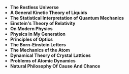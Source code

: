 
<ul>
 <li><b><a target="_blank" href="https://github.com/manjunath5496/Max-Born-Books/blob/master/mbn(1).pdf" style="text-decoration:none;"> The Restless Universe</a></b></li>
  
<li><b><a target="_blank" href="https://github.com/manjunath5496/Max-Born-Books/blob/master/mbn(2).pdf" style="text-decoration:none;">A General Kinetic Theory of Liquids </a></b></li>  
  
<li><b><a target="_blank" href="https://github.com/manjunath5496/Max-Born-Books/blob/master/mbn(3).pdf" style="text-decoration:none;">The Statistical Interpretation of Quantum Mechanics</a></b></li>
                               
 <li><b><a target="_blank" href="https://github.com/manjunath5496/Max-Born-Books/blob/master/mbn(4).pdf" style="text-decoration:none;">Einstein's Theory of Relativity </a></b></li>                              
<li><b><a target="_blank" href="https://github.com/manjunath5496/Max-Born-Books/blob/master/mbn(5).pdf" style="text-decoration:none;">On Modern Physics</a></b></li>
                                <li><b><a target="_blank" href="https://github.com/manjunath5496/Max-Born-Books/blob/master/mbn(6).pdf" style="text-decoration:none;">Physics in My Generation</a></b></li>
                <li><b><a target="_blank" href="https://github.com/manjunath5496/Max-Born-Books/blob/master/mbn(7).pdf" style="text-decoration:none;">Principles of Optics</a></b></li>                                
         <li><b><a target="_blank" href="https://github.com/manjunath5496/Max-Born-Books/blob/master/mbn(8).pdf" style="text-decoration:none;">The Born-Einstein Letters</a></b></li>                                 

<li><b><a target="_blank" href="https://github.com/manjunath5496/Max-Born-Books/blob/master/mbn(9).pdf" style="text-decoration:none;">The Mechanics of the Atom </a></b></li>

<li><b><a target="_blank" href="https://github.com/manjunath5496/Max-Born-Books/blob/master/mbn(10).pdf" style="text-decoration:none;">Dynamical Theory of Crystal Lattices </a></b></li>

<li><b><a target="_blank" href="https://github.com/manjunath5496/Max-Born-Books/blob/master/mbn(11).pdf" style="text-decoration:none;">Problems of Atomic Dynamics </a></b></li>

<li><b><a target="_blank" href="https://github.com/manjunath5496/Max-Born-Books/blob/master/mbn(12).pdf" style="text-decoration:none;">Natural Philosophy Of Cause And Chance </a></b></li>


</ul>

